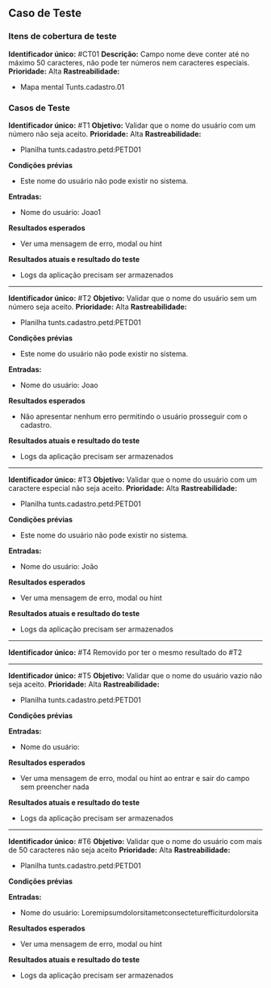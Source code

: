 ## Caso de Teste
### Itens de cobertura de teste
   **Identificador único:** #CT01
   **Descrição:** Campo nome deve conter até no máximo 50 caracteres, não pode ter números nem caracteres especiais.
   **Prioridade:** Alta
   **Rastreabilidade:**
- Mapa mental Tunts.cadastro.01

### Casos de Teste

**Identificador único:** #T1
**Objetivo:** Validar que o nome do usuário com um número não seja aceito. 
**Prioridade:** Alta
**Rastreabilidade:** 
- Planilha tunts.cadastro.petd:PETD01

**Condições prévias**
- Este nome do usuário não pode existir no sistema.

**Entradas:**
- Nome do usuário: Joao1

**Resultados esperados**
- Ver uma mensagem de erro, modal ou hint

**Resultados atuais e resultado do teste**
- Logs da aplicação precisam ser armazenados

- - -

**Identificador único:** #T2
**Objetivo:** Validar que o nome do usuário sem um número seja aceito. 
**Prioridade:** Alta
**Rastreabilidade:** 
- Planilha tunts.cadastro.petd:PETD01

**Condições prévias**
- Este nome do usuário não pode existir no sistema.

**Entradas:**
- Nome do usuário: Joao

**Resultados esperados**
- Não apresentar nenhum erro permitindo o usuário prosseguir com o cadastro.

**Resultados atuais e resultado do teste**
- Logs da aplicação precisam ser armazenados

- - -
  **Identificador único:** #T3
  **Objetivo:** Validar que o nome do usuário com um caractere especial não seja aceito. 
  **Prioridade:** Alta
  **Rastreabilidade:** 
- Planilha tunts.cadastro.petd:PETD01

**Condições prévias**
- Este nome do usuário não pode existir no sistema.

**Entradas:**
- Nome do usuário: João

**Resultados esperados**
- Ver uma mensagem de erro, modal ou hint

**Resultados atuais e resultado do teste**
- Logs da aplicação precisam ser armazenados

- - -
  **Identificador único:** #T4
 Removido por ter o mesmo resultado do #T2
- - -
  **Identificador único:** #T5
  **Objetivo:** Validar que o nome do usuário vazio não seja aceito. 
  **Prioridade:** Alta
  **Rastreabilidade:** 
- Planilha tunts.cadastro.petd:PETD01

**Condições prévias**

**Entradas:**
- Nome do usuário: 

**Resultados esperados**
- Ver uma mensagem de erro, modal ou hint ao entrar e sair do campo sem preencher nada

**Resultados atuais e resultado do teste**
- Logs da aplicação precisam ser armazenados
- - -
  **Identificador único:** #T6
  **Objetivo:** Validar que o nome do usuário  com mais de 50 caracteres não seja aceito
  **Prioridade:** Alta
  **Rastreabilidade:** 
- Planilha tunts.cadastro.petd:PETD01

**Condições prévias**

**Entradas:**
- Nome do usuário: 
  Loremipsumdolorsitametconsecteturefficiturdolorsita

**Resultados esperados**
- Ver uma mensagem de erro, modal ou hint

**Resultados atuais e resultado do teste**
- Logs da aplicação precisam ser armazenados






